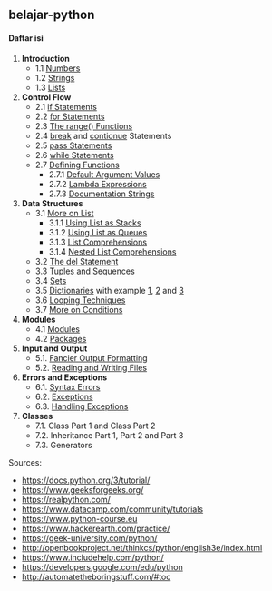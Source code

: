 ## belajar-python
#### Daftar isi
1. __Introduction__
    - 1.1 [Numbers][1]
    - 1.2 [Strings][2]
    - 1.3 [Lists][3]
2. __Control Flow__
    - 2.1 [if Statements][4]
    - 2.2 [for Statements][5]
    - 2.3 [The range() Functions][6]
    - 2.4 [break][7] and [contionue][8] Statements
    - 2.5 [pass Statements][9]
    - 2.6 [while Statements][10]
    - 2.7 [Defining Functions][11]
        - 2.7.1 [Default Argument Values][12]
        - 2.7.2 [Lambda Expressions][13]
        - 2.7.3 [Documentation Strings][14]
3. __Data Structures__
    - 3.1 [More on List][15]
        - 3.1.1 [Using List as Stacks][16]
        - 3.1.2 [Using List as Queues][17]
        - 3.1.3 [List Comprehensions][18]
        - 3.1.4 [Nested List Comprehensions][19]
    - 3.2 [The del Statement][20]
    - 3.3 [Tuples and Sequences][21]
    - 3.4 [Sets][22]
    - 3.5 [Dictionaries][23] with example [1][24], [2][25] and [3][26]
    - 3.6 [Looping Techniques][27]
    - 3.7 [More on Conditions][28]
4. __Modules__  
    - 4.1 [Modules][29]
    - 4.2 [Packages][30]
5. __Input and Output__
    - 5.1. [Fancier Output Formatting][31]
    - 5.2. [Reading and Writing Files][32]
6. __Errors and Exceptions__
    - 6.1. [Syntax Errors][33]
    - 6.2. [Exceptions][34]
    - 6.3. [Handling Exceptions][35]
7. __Classes__
    - 7.1. Class Part 1 and Class Part 2
    - 7.2. Inheritance Part 1, Part 2 and Part 3
    - 7.3. Generators














Sources:
- https://docs.python.org/3/tutorial/
- https://www.geeksforgeeks.org/
- https://realpython.com/
- https://www.datacamp.com/community/tutorials    
- https://www.python-course.eu
- https://www.hackerearth.com/practice/
- https://geek-university.com/python/
- http://openbookproject.net/thinkcs/python/english3e/index.html
- https://www.includehelp.com/python/
- https://developers.google.com/edu/python
- http://automatetheboringstuff.com/#toc


[1]: https://github.com/helmiz/belajar-python/blob/master/1.introduction/number.py
[2]: https://github.com/helmiz/belajar-python/blob/master/1.introduction/string.py
[3]: https://github.com/helmiz/belajar-python/blob/master/1.introduction/list.py
[4]: https://github.com/helmiz/belajar-python/blob/master/2.control_flow/ifStatements.py
[5]: https://github.com/helmiz/belajar-python/blob/master/2.control_flow/forStatements.py
[6]: https://github.com/helmiz/belajar-python/blob/master/2.control_flow/rangeFunction.py
[7]: https://github.com/helmiz/belajar-python/blob/master/2.control_flow/breakStatements.py
[8]: https://github.com/helmiz/belajar-python/blob/master/2.control_flow/continueStatements.py
[9]: https://github.com/helmiz/belajar-python/blob/master/2.control_flow/passStatements.py
[10]: https://github.com/helmiz/belajar-python/blob/master/2.control_flow/whileStatements.py
[11]: https://github.com/helmiz/belajar-python/blob/master/2.control_flow/functions.py
[12]: https://github.com/helmiz/belajar-python/blob/master/2.control_flow/DAV.py
[13]: https://github.com/helmiz/belajar-python/blob/master/2.control_flow/lambdaFunction.py
[14]: https://github.com/helmiz/belajar-python/blob/master/2.control_flow/docString.py
[15]: https://github.com/helmiz/belajar-python/blob/master/3.data_structures/moreList.py
[16]: https://github.com/helmiz/belajar-python/blob/master/3.data_structures/stack.py
[17]: https://github.com/helmiz/belajar-python/blob/master/3.data_structures/queue.py
[18]: https://github.com/helmiz/belajar-python/blob/master/3.data_structures/listcomp.py
[19]: https://github.com/helmiz/belajar-python/blob/master/3.data_structures/nestedListComp.py
[20]: https://github.com/helmiz/belajar-python/blob/master/3.data_structures/del.py
[21]: https://github.com/helmiz/belajar-python/blob/master/3.data_structures/tuples.py 
[22]: https://github.com/helmiz/belajar-python/blob/master/3.data_structures/sets.py
[23]: https://github.com/helmiz/belajar-python/blob/master/3.data_structures/dict.py
[24]: https://github.com/helmiz/belajar-python/blob/master/3.data_structures/dictEx.py
[25]: https://github.com/helmiz/belajar-python/blob/master/3.data_structures/dictEx1.py
[26]: https://github.com/helmiz/belajar-python/blob/master/3.data_structures/dictEx2.py
[27]: https://github.com/helmiz/belajar-python/blob/master/3.data_structures/loopTech.py
[28]: https://github.com/helmiz/belajar-python/blob/master/3.data_structures/moreCon.py
[29]: https://github.com/helmiz/belajar-python/blob/master/4.modules/module.py
[30]: https://github.com/helmiz/belajar-python/blob/master/4.modules/package.py
[31]: https://github.com/helmiz/belajar-python/blob/master/5.io/fancierOutput.py
[32]: https://github.com/helmiz/belajar-python/blob/master/5.io/readingwriting.py
[33]: https://github.com/helmiz/belajar-python/blob/master/6.errors_exceptions/syntax.py
[34]: https://github.com/helmiz/belajar-python/blob/master/6.errors_exceptions/exceptions.py
[35]: https://github.com/helmiz/belajar-python/blob/master/6.errors_exceptions/handlingExceptions.py
[36]:
[37]:
[38]:
[39]:
